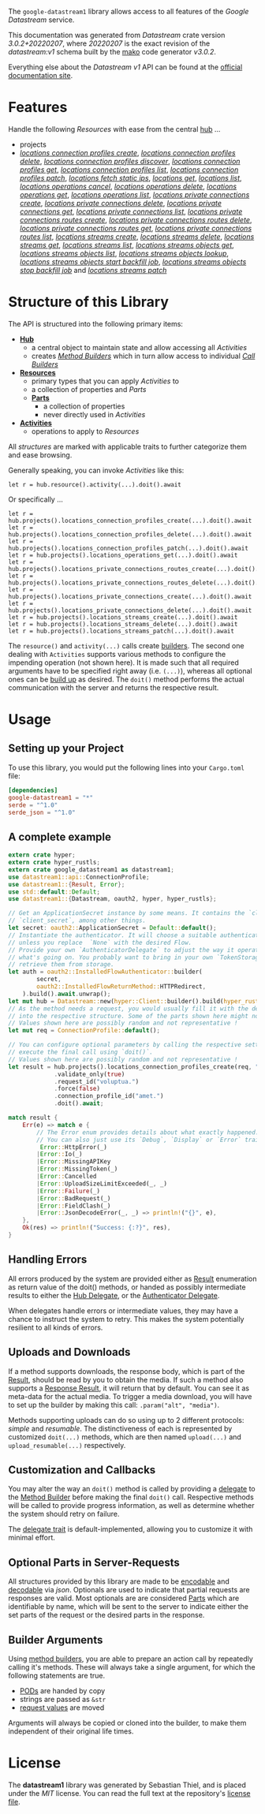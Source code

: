 <!---
DO NOT EDIT !
This file was generated automatically from 'src/mako/api/README.md.mako'
DO NOT EDIT !
-->
The `google-datastream1` library allows access to all features of the *Google Datastream* service.

This documentation was generated from *Datastream* crate version *3.0.2+20220207*, where *20220207* is the exact revision of the *datastream:v1* schema built by the [mako](http://www.makotemplates.org/) code generator *v3.0.2*.

Everything else about the *Datastream* *v1* API can be found at the
[official documentation site](https://cloud.google.com/datastream/).
# Features

Handle the following *Resources* with ease from the central [hub](https://docs.rs/google-datastream1/3.0.2+20220207/google_datastream1/Datastream) ... 

* projects
 * [*locations connection profiles create*](https://docs.rs/google-datastream1/3.0.2+20220207/google_datastream1/api::ProjectLocationConnectionProfileCreateCall), [*locations connection profiles delete*](https://docs.rs/google-datastream1/3.0.2+20220207/google_datastream1/api::ProjectLocationConnectionProfileDeleteCall), [*locations connection profiles discover*](https://docs.rs/google-datastream1/3.0.2+20220207/google_datastream1/api::ProjectLocationConnectionProfileDiscoverCall), [*locations connection profiles get*](https://docs.rs/google-datastream1/3.0.2+20220207/google_datastream1/api::ProjectLocationConnectionProfileGetCall), [*locations connection profiles list*](https://docs.rs/google-datastream1/3.0.2+20220207/google_datastream1/api::ProjectLocationConnectionProfileListCall), [*locations connection profiles patch*](https://docs.rs/google-datastream1/3.0.2+20220207/google_datastream1/api::ProjectLocationConnectionProfilePatchCall), [*locations fetch static ips*](https://docs.rs/google-datastream1/3.0.2+20220207/google_datastream1/api::ProjectLocationFetchStaticIpCall), [*locations get*](https://docs.rs/google-datastream1/3.0.2+20220207/google_datastream1/api::ProjectLocationGetCall), [*locations list*](https://docs.rs/google-datastream1/3.0.2+20220207/google_datastream1/api::ProjectLocationListCall), [*locations operations cancel*](https://docs.rs/google-datastream1/3.0.2+20220207/google_datastream1/api::ProjectLocationOperationCancelCall), [*locations operations delete*](https://docs.rs/google-datastream1/3.0.2+20220207/google_datastream1/api::ProjectLocationOperationDeleteCall), [*locations operations get*](https://docs.rs/google-datastream1/3.0.2+20220207/google_datastream1/api::ProjectLocationOperationGetCall), [*locations operations list*](https://docs.rs/google-datastream1/3.0.2+20220207/google_datastream1/api::ProjectLocationOperationListCall), [*locations private connections create*](https://docs.rs/google-datastream1/3.0.2+20220207/google_datastream1/api::ProjectLocationPrivateConnectionCreateCall), [*locations private connections delete*](https://docs.rs/google-datastream1/3.0.2+20220207/google_datastream1/api::ProjectLocationPrivateConnectionDeleteCall), [*locations private connections get*](https://docs.rs/google-datastream1/3.0.2+20220207/google_datastream1/api::ProjectLocationPrivateConnectionGetCall), [*locations private connections list*](https://docs.rs/google-datastream1/3.0.2+20220207/google_datastream1/api::ProjectLocationPrivateConnectionListCall), [*locations private connections routes create*](https://docs.rs/google-datastream1/3.0.2+20220207/google_datastream1/api::ProjectLocationPrivateConnectionRouteCreateCall), [*locations private connections routes delete*](https://docs.rs/google-datastream1/3.0.2+20220207/google_datastream1/api::ProjectLocationPrivateConnectionRouteDeleteCall), [*locations private connections routes get*](https://docs.rs/google-datastream1/3.0.2+20220207/google_datastream1/api::ProjectLocationPrivateConnectionRouteGetCall), [*locations private connections routes list*](https://docs.rs/google-datastream1/3.0.2+20220207/google_datastream1/api::ProjectLocationPrivateConnectionRouteListCall), [*locations streams create*](https://docs.rs/google-datastream1/3.0.2+20220207/google_datastream1/api::ProjectLocationStreamCreateCall), [*locations streams delete*](https://docs.rs/google-datastream1/3.0.2+20220207/google_datastream1/api::ProjectLocationStreamDeleteCall), [*locations streams get*](https://docs.rs/google-datastream1/3.0.2+20220207/google_datastream1/api::ProjectLocationStreamGetCall), [*locations streams list*](https://docs.rs/google-datastream1/3.0.2+20220207/google_datastream1/api::ProjectLocationStreamListCall), [*locations streams objects get*](https://docs.rs/google-datastream1/3.0.2+20220207/google_datastream1/api::ProjectLocationStreamObjectGetCall), [*locations streams objects list*](https://docs.rs/google-datastream1/3.0.2+20220207/google_datastream1/api::ProjectLocationStreamObjectListCall), [*locations streams objects lookup*](https://docs.rs/google-datastream1/3.0.2+20220207/google_datastream1/api::ProjectLocationStreamObjectLookupCall), [*locations streams objects start backfill job*](https://docs.rs/google-datastream1/3.0.2+20220207/google_datastream1/api::ProjectLocationStreamObjectStartBackfillJobCall), [*locations streams objects stop backfill job*](https://docs.rs/google-datastream1/3.0.2+20220207/google_datastream1/api::ProjectLocationStreamObjectStopBackfillJobCall) and [*locations streams patch*](https://docs.rs/google-datastream1/3.0.2+20220207/google_datastream1/api::ProjectLocationStreamPatchCall)




# Structure of this Library

The API is structured into the following primary items:

* **[Hub](https://docs.rs/google-datastream1/3.0.2+20220207/google_datastream1/Datastream)**
    * a central object to maintain state and allow accessing all *Activities*
    * creates [*Method Builders*](https://docs.rs/google-datastream1/3.0.2+20220207/google_datastream1/client::MethodsBuilder) which in turn
      allow access to individual [*Call Builders*](https://docs.rs/google-datastream1/3.0.2+20220207/google_datastream1/client::CallBuilder)
* **[Resources](https://docs.rs/google-datastream1/3.0.2+20220207/google_datastream1/client::Resource)**
    * primary types that you can apply *Activities* to
    * a collection of properties and *Parts*
    * **[Parts](https://docs.rs/google-datastream1/3.0.2+20220207/google_datastream1/client::Part)**
        * a collection of properties
        * never directly used in *Activities*
* **[Activities](https://docs.rs/google-datastream1/3.0.2+20220207/google_datastream1/client::CallBuilder)**
    * operations to apply to *Resources*

All *structures* are marked with applicable traits to further categorize them and ease browsing.

Generally speaking, you can invoke *Activities* like this:

```Rust,ignore
let r = hub.resource().activity(...).doit().await
```

Or specifically ...

```ignore
let r = hub.projects().locations_connection_profiles_create(...).doit().await
let r = hub.projects().locations_connection_profiles_delete(...).doit().await
let r = hub.projects().locations_connection_profiles_patch(...).doit().await
let r = hub.projects().locations_operations_get(...).doit().await
let r = hub.projects().locations_private_connections_routes_create(...).doit().await
let r = hub.projects().locations_private_connections_routes_delete(...).doit().await
let r = hub.projects().locations_private_connections_create(...).doit().await
let r = hub.projects().locations_private_connections_delete(...).doit().await
let r = hub.projects().locations_streams_create(...).doit().await
let r = hub.projects().locations_streams_delete(...).doit().await
let r = hub.projects().locations_streams_patch(...).doit().await
```

The `resource()` and `activity(...)` calls create [builders][builder-pattern]. The second one dealing with `Activities` 
supports various methods to configure the impending operation (not shown here). It is made such that all required arguments have to be 
specified right away (i.e. `(...)`), whereas all optional ones can be [build up][builder-pattern] as desired.
The `doit()` method performs the actual communication with the server and returns the respective result.

# Usage

## Setting up your Project

To use this library, you would put the following lines into your `Cargo.toml` file:

```toml
[dependencies]
google-datastream1 = "*"
serde = "^1.0"
serde_json = "^1.0"
```

## A complete example

```Rust
extern crate hyper;
extern crate hyper_rustls;
extern crate google_datastream1 as datastream1;
use datastream1::api::ConnectionProfile;
use datastream1::{Result, Error};
use std::default::Default;
use datastream1::{Datastream, oauth2, hyper, hyper_rustls};

// Get an ApplicationSecret instance by some means. It contains the `client_id` and 
// `client_secret`, among other things.
let secret: oauth2::ApplicationSecret = Default::default();
// Instantiate the authenticator. It will choose a suitable authentication flow for you, 
// unless you replace  `None` with the desired Flow.
// Provide your own `AuthenticatorDelegate` to adjust the way it operates and get feedback about 
// what's going on. You probably want to bring in your own `TokenStorage` to persist tokens and
// retrieve them from storage.
let auth = oauth2::InstalledFlowAuthenticator::builder(
        secret,
        oauth2::InstalledFlowReturnMethod::HTTPRedirect,
    ).build().await.unwrap();
let mut hub = Datastream::new(hyper::Client::builder().build(hyper_rustls::HttpsConnector::with_native_roots().https_or_http().enable_http1().enable_http2().build()), auth);
// As the method needs a request, you would usually fill it with the desired information
// into the respective structure. Some of the parts shown here might not be applicable !
// Values shown here are possibly random and not representative !
let mut req = ConnectionProfile::default();

// You can configure optional parameters by calling the respective setters at will, and
// execute the final call using `doit()`.
// Values shown here are possibly random and not representative !
let result = hub.projects().locations_connection_profiles_create(req, "parent")
             .validate_only(true)
             .request_id("voluptua.")
             .force(false)
             .connection_profile_id("amet.")
             .doit().await;

match result {
    Err(e) => match e {
        // The Error enum provides details about what exactly happened.
        // You can also just use its `Debug`, `Display` or `Error` traits
         Error::HttpError(_)
        |Error::Io(_)
        |Error::MissingAPIKey
        |Error::MissingToken(_)
        |Error::Cancelled
        |Error::UploadSizeLimitExceeded(_, _)
        |Error::Failure(_)
        |Error::BadRequest(_)
        |Error::FieldClash(_)
        |Error::JsonDecodeError(_, _) => println!("{}", e),
    },
    Ok(res) => println!("Success: {:?}", res),
}

```
## Handling Errors

All errors produced by the system are provided either as [Result](https://docs.rs/google-datastream1/3.0.2+20220207/google_datastream1/client::Result) enumeration as return value of
the doit() methods, or handed as possibly intermediate results to either the 
[Hub Delegate](https://docs.rs/google-datastream1/3.0.2+20220207/google_datastream1/client::Delegate), or the [Authenticator Delegate](https://docs.rs/yup-oauth2/*/yup_oauth2/trait.AuthenticatorDelegate.html).

When delegates handle errors or intermediate values, they may have a chance to instruct the system to retry. This 
makes the system potentially resilient to all kinds of errors.

## Uploads and Downloads
If a method supports downloads, the response body, which is part of the [Result](https://docs.rs/google-datastream1/3.0.2+20220207/google_datastream1/client::Result), should be
read by you to obtain the media.
If such a method also supports a [Response Result](https://docs.rs/google-datastream1/3.0.2+20220207/google_datastream1/client::ResponseResult), it will return that by default.
You can see it as meta-data for the actual media. To trigger a media download, you will have to set up the builder by making
this call: `.param("alt", "media")`.

Methods supporting uploads can do so using up to 2 different protocols: 
*simple* and *resumable*. The distinctiveness of each is represented by customized 
`doit(...)` methods, which are then named `upload(...)` and `upload_resumable(...)` respectively.

## Customization and Callbacks

You may alter the way an `doit()` method is called by providing a [delegate](https://docs.rs/google-datastream1/3.0.2+20220207/google_datastream1/client::Delegate) to the 
[Method Builder](https://docs.rs/google-datastream1/3.0.2+20220207/google_datastream1/client::CallBuilder) before making the final `doit()` call. 
Respective methods will be called to provide progress information, as well as determine whether the system should 
retry on failure.

The [delegate trait](https://docs.rs/google-datastream1/3.0.2+20220207/google_datastream1/client::Delegate) is default-implemented, allowing you to customize it with minimal effort.

## Optional Parts in Server-Requests

All structures provided by this library are made to be [encodable](https://docs.rs/google-datastream1/3.0.2+20220207/google_datastream1/client::RequestValue) and 
[decodable](https://docs.rs/google-datastream1/3.0.2+20220207/google_datastream1/client::ResponseResult) via *json*. Optionals are used to indicate that partial requests are responses 
are valid.
Most optionals are are considered [Parts](https://docs.rs/google-datastream1/3.0.2+20220207/google_datastream1/client::Part) which are identifiable by name, which will be sent to 
the server to indicate either the set parts of the request or the desired parts in the response.

## Builder Arguments

Using [method builders](https://docs.rs/google-datastream1/3.0.2+20220207/google_datastream1/client::CallBuilder), you are able to prepare an action call by repeatedly calling it's methods.
These will always take a single argument, for which the following statements are true.

* [PODs][wiki-pod] are handed by copy
* strings are passed as `&str`
* [request values](https://docs.rs/google-datastream1/3.0.2+20220207/google_datastream1/client::RequestValue) are moved

Arguments will always be copied or cloned into the builder, to make them independent of their original life times.

[wiki-pod]: http://en.wikipedia.org/wiki/Plain_old_data_structure
[builder-pattern]: http://en.wikipedia.org/wiki/Builder_pattern
[google-go-api]: https://github.com/google/google-api-go-client

# License
The **datastream1** library was generated by Sebastian Thiel, and is placed 
under the *MIT* license.
You can read the full text at the repository's [license file][repo-license].

[repo-license]: https://github.com/Byron/google-apis-rsblob/main/LICENSE.md
